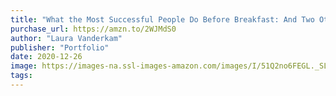 ```yaml
---
title: "What the Most Successful People Do Before Breakfast: And Two Other Short Guides to Achieving More at Work and at Home"
purchase_url: https://amzn.to/2WJMdS0
author: "Laura Vanderkam"
publisher: "Portfolio"
date: 2020-12-26
image: https://images-na.ssl-images-amazon.com/images/I/51Q2no6FEGL._SL75_.jpg
tags:
---
```


